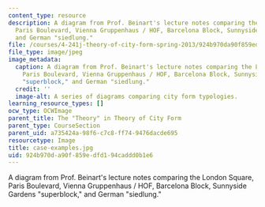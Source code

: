 ```yaml
---
content_type: resource
description: A diagram from Prof. Beinart's lecture notes comparing the London Square,
  Paris Boulevard, Vienna Gruppenhaus / HOF, Barcelona Block, Sunnyside Gardens "superblock,"
  and German "siedlung."
file: /courses/4-241j-theory-of-city-form-spring-2013/924b970da90f859edfd194caddd0b1e6_case-examples.jpg
file_type: image/jpeg
image_metadata:
  caption: A diagram from Prof. Beinart's lecture notes comparing the London Square,
    Paris Boulevard, Vienna Gruppenhaus / HOF, Barcelona Block, Sunnyside Gardens
    "superblock," and German "siedlung."
  credit: ''
  image-alt: A series of diagrams comparing city form typologies.
learning_resource_types: []
ocw_type: OCWImage
parent_title: The "Theory" in Theory of City Form
parent_type: CourseSection
parent_uid: a735424a-98f6-c7c8-ff74-9476dacde695
resourcetype: Image
title: case-examples.jpg
uid: 924b970d-a90f-859e-dfd1-94caddd0b1e6
---
```

A diagram from Prof. Beinart's lecture notes comparing the London Square, Paris Boulevard, Vienna Gruppenhaus / HOF, Barcelona Block, Sunnyside Gardens "superblock," and German "siedlung."

